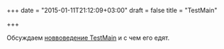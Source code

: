 +++
date = "2015-01-11T21:12:09+03:00"
draft = false
title = "TestMain"

+++

<p>Обсуждаем <a href="http://cs-guy.com/blog/2015/01/test-main/">новвоведение TestMain</a> и с чем его едят.</p>

